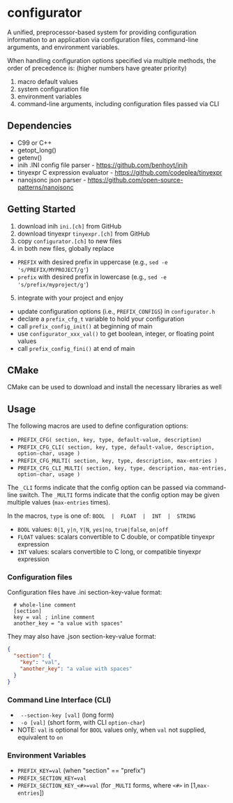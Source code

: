 # configurator
A unified, preprocessor-based system for providing configuration information 
to an application via configuration files, command-line arguments, and 
environment variables.

When handling configuration options specified via multiple methods,
the order of precedence is: (higher numbers have greater priority)
 1. macro default values
 2. system configuration file
 3. environment variables
 4. command-line arguments, including configuration files passed via CLI

## Dependencies
 * C99 or C++
 * getopt_long()
 * getenv()
 * inih .INI config file parser - <https://github.com/benhoyt/inih>
 * tinyexpr C expression evaluator - <https://github.com/codeplea/tinyexpr>
 * nanojsonc json parser - <https://github.com/open-source-patterns/nanojsonc>

## Getting Started
 1. download inih `ini.[ch]` from GitHub
 2. download tinyexpr `tinyexpr.[ch]` from GitHub
 3. copy `configurator.[ch]` to new files
 4. in both new files, globally replace
   - `PREFIX` with desired prefix in uppercase  (e.g., `sed -e 's/PREFIX/MYPROJECT/g'`)
   - `prefix` with desired prefix in lowercase  (e.g., `sed -e 's/prefix/myproject/g'`)
 5. integrate with your project and enjoy
   - update configuration options (i.e., `PREFIX_CONFIGS`) in `configurator.h`
   - declare a `prefix_cfg_t` variable to hold your configuration
   - call `prefix_config_init()` at beginning of main
   - use `configurator_xxx_val()` to get boolean, integer, or floating point values
   - call `prefix_config_fini()` at end of main
## CMake
CMake can be used to download and install the necessary libraries as well

## Usage

The following macros are used to define configuration options:
  * `PREFIX_CFG( section, key, type, default-value, description)`
  * `PREFIX_CFG_CLI( section, key, type, default-value, description, option-char, usage )` 
  * `PREFIX_CFG_MULTI( section, key, type, description, max-entries )`
  * `PREFIX_CFG_CLI_MULTI( section, key, type, description, max-entries, option-char, usage )`
   
The `_CLI` forms indicate that the config option can be passed via command-line switch.
The `_MULTI` forms indicate that the config option may be given multiple values (`max-entries` times).

In the macros, `type` is one of: `BOOL  |  FLOAT  |  INT  |  STRING`
  - `BOOL` values: `0|1`, `y|n`, `Y|N`, `yes|no`, `true|false`, `on|off` 
  - `FLOAT` values: scalars convertible to C double, or compatible tinyexpr expression
  - `INT` values: scalars convertible to C long, or compatible tinyexpr expression

### Configuration files
Configuration files have .ini section-key-value format:
```
  # whole-line comment
  [section]
  key = val ; inline comment
  another_key = "a value with spaces"
```
They may also have .json section-key-value format:
```json
{
  "section": {
    "key": "val",
    "another_key": "a value with spaces"
  }
}
```

### Command Line Interface (CLI)
 * ` --section-key [val]`  (long form)
 * ` -o [val]`             (short form, with CLI `option-char`)
 * NOTE: `val` is optional for `BOOL` values only, when `val` not supplied, equivalent to `on`

### Environment Variables
 * `PREFIX_KEY=val`             (when "section" == "prefix")
 * `PREFIX_SECTION_KEY=val` 
 * `PREFIX_SECTION_KEY_<#>=val` (for `_MULTI` forms, where `<#>` in [1,`max-entries`])
